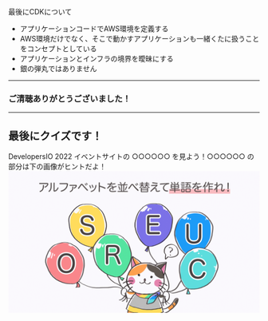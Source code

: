 最後にCDKについて
- アプリケーションコードでAWS環境を定義する
- AWS環境だけでなく、そこで動かすアプリケーションも一緒くたに扱うことをコンセプトとしている
- アプリケーションとインフラの境界を曖昧にする
- 銀の弾丸ではありません
---
### ご清聴ありがとうございました！
---
最後にクイズです！
---
DevelopersIO 2022 イベントサイトの ○○○○○○ を見よう！○○○○○○ の部分は下の画像がヒントだよ！  
![](./quiz.png) <!-- .element: height="500px" -->
